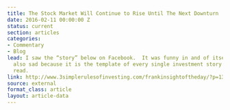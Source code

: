 ```yaml
---
title: The Stock Market Will Continue to Rise Until The Next Downturn
date: 2016-02-11 00:00:00 Z
status: current
section: articles
categories: 
- Commentary
- Blog
lead: I saw the “story” below on Facebook.  It was funny in and of itself but it was
  also sad because it is the template of every single investment story you will ever
  read.
link: http://www.3simplerulesofinvesting.com/frankinsightoftheday/?p=1323
source: external
format_class: article
layout: article-data
---
```


